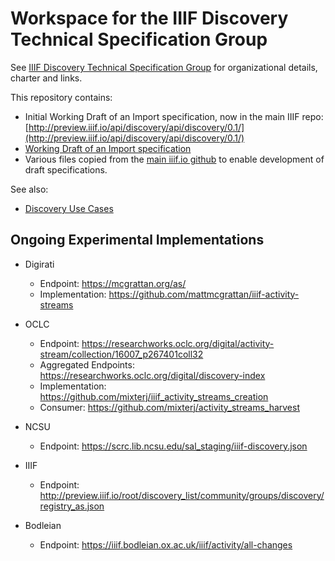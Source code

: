 # Workspace for the IIIF Discovery Technical Specification Group

See [IIIF Discovery Technical Specification Group](http://iiif.io/community/groups/discovery/) for organizational details, charter and links.

This repository contains:

  * Initial Working Draft of an Import specification, now in the main IIIF repo:
  [http://preview.iiif.io/api/discovery/api/discovery/0.1/](http://preview.iiif.io/api/discovery/api/discovery/0.1/)
  * [Working Draft of an Import specification](https://github.com/IIIF/discovery/blob/master/source/api/import/0.1/index.md)
  * Various files copied from the [main iiif.io github](https://github.com/IIIF/iiif.io) to enable development of draft specifications. 

See also:

  * [Discovery Use Cases](https://github.com/IIIF/iiif-stories/issues?q=is%3Aissue+is%3Aopen+label%3Adiscovery)

## Ongoing Experimental Implementations

* Digirati
  * Endpoint: https://mcgrattan.org/as/
  * Implementation: https://github.com/mattmcgrattan/iiif-activity-streams

* OCLC
  * Endpoint: https://researchworks.oclc.org/digital/activity-stream/collection/16007_p267401coll32
  * Aggregated Endpoints: https://researchworks.oclc.org/digital/discovery-index
  * Implementation: https://github.com/mixterj/iiif_activity_streams_creation
  * Consumer: https://github.com/mixterj/activity_streams_harvest

* NCSU
  * Endpoint: https://scrc.lib.ncsu.edu/sal_staging/iiif-discovery.json

* IIIF
  * Endpoint: http://preview.iiif.io/root/discovery_list/community/groups/discovery/registry_as.json

* Bodleian
  * Endpoint: https://iiif.bodleian.ox.ac.uk/iiif/activity/all-changes
